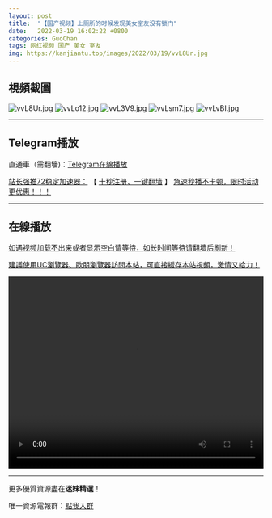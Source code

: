 ```yaml
---
layout: post
title:  "【国产视频】上厕所的时候发现美女室友没有锁门"
date:   2022-03-19 16:02:22 +0800
categories: GuoChan
tags: 网红视频 国产 美女 室友
img: https://kanjiantu.top/images/2022/03/19/vvL8Ur.jpg
---
```



## 視頻截圖

![vvL8Ur.jpg](https://kanjiantu.top/images/2022/03/19/vvL8Ur.jpg)
![vvLo12.jpg](https://kanjiantu.top/images/2022/03/19/vvLo12.jpg)
![vvL3V9.jpg](https://kanjiantu.top/images/2022/03/19/vvL3V9.jpg)
![vvLsm7.jpg](https://kanjiantu.top/images/2022/03/19/vvLsm7.jpg)
![vvLvBI.jpg](https://kanjiantu.top/images/2022/03/19/vvLvBI.jpg)

* * *
## Telegram播放

直通車（需翻墻)：[Telegram在線播放](https://t.me/mimeijingxuan/247)

<u>站长强推72稳定加速器：</u> 【 [十秒注册、一键翻墙](https://72vpn.xyz/#/register?code=mimei) 】
<u>  急速秒播不卡顿，限时活动更优惠！！！</u>
* * *
## 在線播放
<u>如遇视频加载不出来或者显示空白请等待，如长时间等待请翻墙后刷新！</u>

<u>建議使用UC瀏覽器、歐朋瀏覽器訪問本站，可直接緩存本站視頻，激情又給力！</u>
<center><video src="https://cdn.publer.io/uploads/videos/624202d1db279761fe39984e/cf1cd93dc1b068d8b90f18944901d0a4.mp4" width="100%" height="380px" controls="controls"></video></center>

* * *
更多優質資源盡在**迷妹精選**！

唯一資源電報群：[點我入群](https://t.me/mimeijingxuan)



